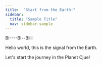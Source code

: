 ```yaml
---
title:  "Start from the Earth!"
sidebar:
  title: "Sample Title"
  nav: sidebar-sample
---
```


Bi----Bi--Biiii

Hello world, this is the signal from the Earth.

Let's start the journey in the Planet Cjue!
